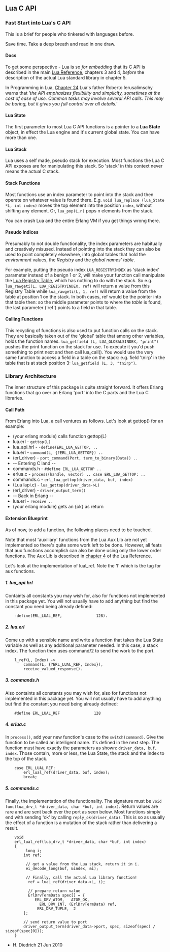 ## Lua C API

### Fast Start into Lua's C API

This is a brief for people who tinkered with languages before.

Save time. Take a deep breath and read in one draw.

#### Docs

To get some perspective - Lua is so <i>for embedding</i> that its C API
is described in the main [Lua Reference](http://www.lua.org/manual/5.1/manual.html),
chapters 3 and 4, <i>before</i> the description of the actual Lua standard library in chapter 5.

In Programming in Lua, [Chapter 24](http://www.lua.org/pil/24.html) Lua's father Roberto 
Ierusalimschy warns that <i>'the API emphasizes flexibility and simplicity, sometimes at the cost
of ease of use. Common tasks may involve several API calls. This may be boring, but it gives you
full control over all details.'</i>


#### Lua State

The first parameter to most Lua C API functions is a pointer to a <b>Lua State</b> object, in 
effect the Lua engine and it's current global state. You can have more than one.

#### Lua Stack

Lua uses a self made, pseudo stack for execution. Most functions the Lua C API exposes are
for manipulating this stack. So 'stack' in this context never means the actual C stack.

#### Stack Functions

Most functions use an index parameter to point into the stack and then operate on whatever
value is found there. E.g. `void lua_replace (lua_State *L, int index)` moves the top 
element into the position `index`, without shifting any element. Or, `lua_pop(L,n)` pops 
n elements from the stack. 

You can crash Lua and the entire Erlang VM if you get things wrong there. 

#### Pseudo Indices

Presumably to not double functionality, the index parameters are habitually and creatively misused.
Instead of pointing into the stack thay can also be used to point completely elsewhere,
into global tables that hold the <i>environment</i> values, the <i>Registry</i> and the
<i>global names' table</i>.

For example, putting the pseudo index `LUA_REGISTRYINDEX` as 'stack index' parameter
instead of a benign 1 or 2, will make your function call manipulate the 
[Lua Registry Table](http://www.lua.org/pil/27.3.1.html), which has nothing to do with the 
stack. So e.g. `lua_rawgeti(L, LUA_REGISTRYINDEX, ref)` will return a value from this Registry 
Table while `lua_rawgeti(L, 1, ref)` will return a value from the table at position 1 on the stack.
In both cases, ref would be the pointer into that table then: so the middle parameter
points to where the <i>table</i> is found, the last parameter ('ref') points to a field <i>in</i>
that table.

#### Calling Functions

This recycling of functions is also used to put function calls on the stack. They are basically 
taken out of the 'global' table that among other variables, holds the function names.
`lua_getfield (L, LUA_GLOBALSINDEX, "print")` pushes the print function on the stack for use.
To execute it you'd push something to print next and then call lua_call(). You would use the very 
same function to access a field in a table on the stack: e.g. field 'tnirp' in the table that
is at stack position 3: `lua_getfield (L, 3, "tnirp")`.


### Library Architecture

The inner structure of this package is quite straight forward. It offers Erlang functions that go over 
an Erlang 'port' into the C parts and the Lua C libraries.

#### Call Path

From Erlang into Lua, a call ventures as follows. Let's look at gettop() for an example:

* (your erlang module) calls function gettop(L)
* lua.erl -          `gettop(L)`
* lua_api.hrl -      `-define(ERL_LUA_GETTOP, ..`
* lua.erl -         `command(L, {?ERL_LUA_GETTOP}) ..`
* (erl_driver) -    `port_command(Port, term_to_binary(Data)) ..`
* -- Entering C land --
* commands.h -      `#define ERL_LUA_GETTOP ..`
* erlua.c -         `process(handle, vector) .. case ERL_LUA_GETTOP: ..`
* commands.c -       `erl_lua_gettop(driver_data, buf, index)`
* (Lua lapi.c) -     `lua_gettop(driver_data->L)`
* (erl_driver) -    `driver_output_term()`
* -- Back in Erlang --
* lua.erl -         `receive ..`
* (your erlang module) gets an {ok} as return

#### Extension Blueprint

As of now, to add a function, the following places need to be touched.

Note that most 'auxiliary' functions from the Lua Aux Lib are not yet implemented so there's quite
some work left to be done. However, all feats that aux functions accomplish can also be done
using only the lower order functions. The Aux Lib is described in
[chapter 4](http://www.lua.org/manual/5.1/manual.html#4) of the Lua Reference.

Let's look at the implementation of lual_ref. Note the 'l' which is the tag for aux functions.

##### 1. lua_api.hrl
Containts all constants you may wish for, also for functions not implemented in this 
package yet. You will not usually have to add anything but find the constant you need
being already defined:

		-define(ERL_LUAL_REF,               128).

##### 2. lua.erl          	
Come up with a sensible name and write a function that takes the Lua State variable
as well as any additional parameter needed. In this case, a stack index. The function 
then uses command/2 to send the work to the port.

		l_ref(L, Index) ->
 			command(L, {?ERL_LUAL_REF, Index}),
			receive_valued_response().


##### 3. commands.h
Also containts all constants you may wish for, also for functions not implemented in this 
package yet. You will not usually have to add anything but find the constant you need
being already defined:

		#define ERL_LUAL_REF               128

##### 4. erlua.c
In `process()`, add your new function's case to the `switch(command)`. Give the function
to be called an intelligent name. It's defined in the next step. The function must have
exactly the parameters as shown: `driver_data, buf, index`. Those contain, more or less,
the Lua State, the stack and the index to the top of the stack.

		case ERL_LUAL_REF:
			erl_lual_ref(driver_data, buf, index);
			break;
		
##### 5. commands.c
Finally, the implementation of the functionality. The signature must be 
`void func(lua_drv_t *driver_data, char *buf, int index)`. Return values are rare and
are sent back over the port as seen below.
Most functions simply end with sending 'ok' by calling `reply_ok(driver_data)`. 
This is so as usually the effect of a function is a mutation of the stack rather
than delivering a result.  
  
		void
		erl_lual_ref(lua_drv_t *driver_data, char *buf, int index)
		{
	 		 long i;
	  		int ref;
	  
	 		 // get a value from the Lua stack, return it in i.
	 		 ei_decode_long(buf, &index, &i);
	
	 		 // Finally, call the actual Lua library function!
			  ref = luaL_ref(driver_data->L, i);
	
			  // prepare return value
			  ErlDrvTermData spec[] = {
	   		     ERL_DRV_ATOM,   ATOM_OK,
	 		       ERL_DRV_INT, (ErlDrvTermData) ref,
	  		      ERL_DRV_TUPLE,  2
	  		};
	  
	 		// send return value to port
			driver_output_term(driver_data->port, spec, sizeof(spec) / sizeof(spec[0]));
		}


- H. Diedrich 21 Jun 2010
		
		
